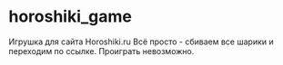 # horoshiki_game

Игрушка для сайта Horoshiki.ru
Всё просто - сбиваем все шарики и переходим по ссылке.
Проиграть невозможно.